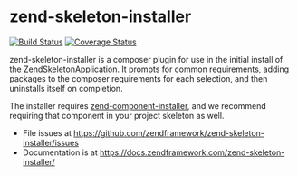 # zend-skeleton-installer

[![Build Status](https://secure.travis-ci.org/zendframework/zend-skeleton-installer.svg?branch=master)](https://secure.travis-ci.org/zendframework/zend-skeleton-installer)
[![Coverage Status](https://coveralls.io/repos/zendframework/zend-skeleton-installer/badge.svg?branch=master)](https://coveralls.io/r/zendframework/zend-skeleton-installer?branch=master)

zend-skeleton-installer is a composer plugin for use in the initial install of
the ZendSkeletonApplication. It prompts for common requirements, adding packages
to the composer requirements for each selection, and then uninstalls itself on
completion.

The installer requires [zend-component-installer](https://zendframework.github.io/zend-component-installer/),
and we recommend requiring that component in your project skeleton as well.

- File issues at https://github.com/zendframework/zend-skeleton-installer/issues
- Documentation is at https://docs.zendframework.com/zend-skeleton-installer/
